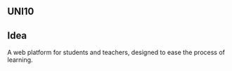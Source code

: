 UNI10
---

## Idea

A web platform for students and teachers, designed to ease the process of learning.
